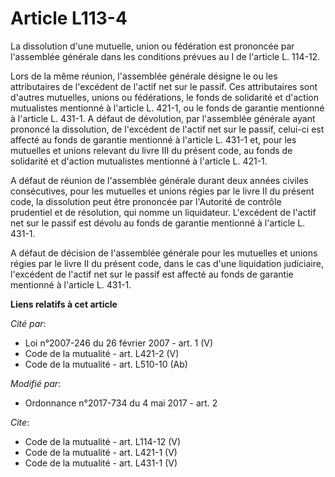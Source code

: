 # Article L113-4

La dissolution d'une mutuelle, union ou fédération est prononcée par l'assemblée générale dans les conditions prévues au I de
l'article L. 114-12. 

Lors de la même réunion, l'assemblée générale désigne le ou les attributaires de l'excédent de l'actif net sur le passif. Ces
attributaires sont d'autres mutuelles, unions ou fédérations, le fonds de solidarité et d'action mutualistes mentionné à
l'article L. 421-1, ou le fonds de garantie mentionné à l'article L. 431-1. A défaut de dévolution, par l'assemblée générale
ayant prononcé la dissolution, de l'excédent de l'actif net sur le passif, celui-ci est affecté au fonds de garantie
mentionné à l'article L. 431-1 et, pour les mutuelles et unions relevant du livre III du présent code, au fonds de solidarité
et d'action mutualistes mentionné à l'article L. 421-1. 

A défaut de réunion de l'assemblée générale durant deux années civiles consécutives, pour les mutuelles et unions régies par
le livre II du présent code, la dissolution peut être prononcée par l'Autorité de contrôle prudentiel et de résolution, qui
nomme un liquidateur. L'excédent de l'actif net sur le passif est dévolu au fonds de garantie mentionné à l'article L.
431-1. 

A défaut de décision de l'assemblée générale pour les mutuelles et unions régies par le livre II du présent code, dans le cas
d'une liquidation judiciaire, l'excédent de l'actif net sur le passif est affecté au fonds de garantie mentionné à l'article
L. 431-1.

**Liens relatifs à cet article**

_Cité par_:

  - Loi n°2007-246 du 26 février 2007 - art. 1 (V)
  - Code de la mutualité - art. L421-2 (V)
  - Code de la mutualité - art. L510-10 (Ab)

_Modifié par_:

  - Ordonnance n°2017-734 du 4 mai 2017 - art. 2

_Cite_:

  - Code de la mutualité - art. L114-12 (V)
  - Code de la mutualité - art. L421-1 (V)
  - Code de la mutualité - art. L431-1 (V)
